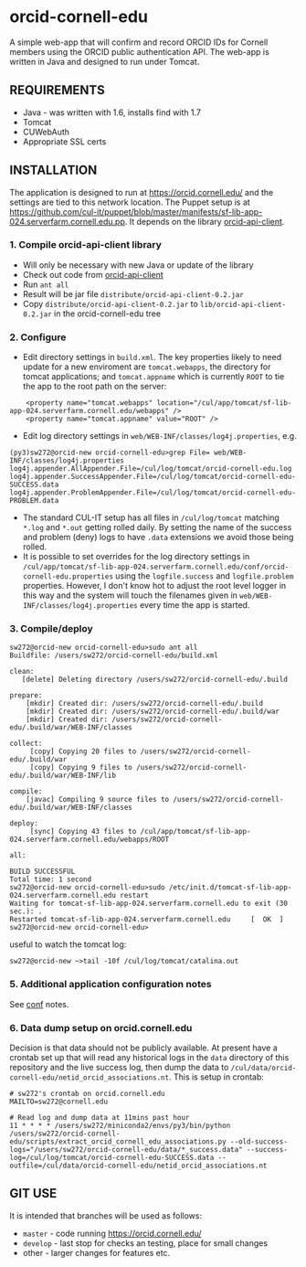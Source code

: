 # orcid-cornell-edu

A simple web-app that will confirm and record ORCID IDs for Cornell members using the ORCID public authentication API. The web-app is written in Java and designed to run under Tomcat.

## REQUIREMENTS

  * Java - was written with 1.6, installs find with 1.7
  * Tomcat 
  * CUWebAuth
  * Appropriate SSL certs

## INSTALLATION

The application is designed to run at <https://orcid.cornell.edu/> and the settings are tied to this network location. The Puppet setup is at <https://github.com/cul-it/puppet/blob/master/manifests/sf-lib-app-024.serverfarm.cornell.edu.pp>. It depends on the library [orcid-api-client](https://github.com/cul-it/orcid-api-client).

### 1. Compile orcid-api-client library

  * Will only be necessary with new Java or update of the library
  * Check out code from [orcid-api-client](https://github.com/cul-it/orcid-api-client)
  * Run `ant all`
  * Result will be jar file `distribute/orcid-api-client-0.2.jar`
  * Copy `distribute/orcid-api-client-0.2.jar` to `lib/orcid-api-client-0.2.jar` in the orcid-cornell-edu tree

### 2. Configure

  * Edit directory settings in `build.xml`. The key properties likely to need update for a new enviroment are `tomcat.webapps`, the directory for tomcat applications; and `tomcat.appname` which is currently `ROOT` to tie the app to the root path on the server:

```
    <property name="tomcat.webapps" location="/cul/app/tomcat/sf-lib-app-024.serverfarm.cornell.edu/webapps" />
    <property name="tomcat.appname" value="ROOT" />
```

  * Edit log directory settings in `web/WEB-INF/classes/log4j.properties`, e.g.

```
(py3)sw272@orcid-new orcid-cornell-edu>grep File= web/WEB-INF/classes/log4j.properties
log4j.appender.AllAppender.File=/cul/log/tomcat/orcid-cornell-edu.log
log4j.appender.SuccessAppender.File=/cul/log/tomcat/orcid-cornell-edu-SUCCESS.data
log4j.appender.ProblemAppender.File=/cul/log/tomcat/orcid-cornell-edu-PROBLEM.data
```

  * The standard CUL-IT setup has all files in `/cul/log/tomcat` matching `*.log` and `*.out` getting rolled daily. By setting the name of the success and problem (deny) logs to have `.data` extensions we avoid those being rolled.
  * It is possible to set overrides for the log directory settings in `/cul/app/tomcat/sf-lib-app-024.serverfarm.cornell.edu/conf/orcid-cornell-edu.properties` using the `logfile.success` and `logfile.problem` properties. However, I don't know hot to adjust the root level logger in this way and the system will touch the filenames given in `web/WEB-INF/classes/log4j.properties` every time the app is started. 

### 3. Compile/deploy

```
sw272@orcid-new orcid-cornell-edu>sudo ant all
Buildfile: /users/sw272/orcid-cornell-edu/build.xml

clean:
   [delete] Deleting directory /users/sw272/orcid-cornell-edu/.build

prepare:
    [mkdir] Created dir: /users/sw272/orcid-cornell-edu/.build
    [mkdir] Created dir: /users/sw272/orcid-cornell-edu/.build/war
    [mkdir] Created dir: /users/sw272/orcid-cornell-edu/.build/war/WEB-INF/classes

collect:
     [copy] Copying 20 files to /users/sw272/orcid-cornell-edu/.build/war
     [copy] Copying 9 files to /users/sw272/orcid-cornell-edu/.build/war/WEB-INF/lib

compile:
    [javac] Compiling 9 source files to /users/sw272/orcid-cornell-edu/.build/war/WEB-INF/classes

deploy:
     [sync] Copying 43 files to /cul/app/tomcat/sf-lib-app-024.serverfarm.cornell.edu/webapps/ROOT

all:

BUILD SUCCESSFUL
Total time: 1 second
sw272@orcid-new orcid-cornell-edu>sudo /etc/init.d/tomcat-sf-lib-app-024.serverfarm.cornell.edu restart
Waiting for tomcat-sf-lib-app-024.serverfarm.cornell.edu to exit (30 sec.): .
Restarted tomcat-sf-lib-app-024.serverfarm.cornell.edu     [  OK  ]
sw272@orcid-new orcid-cornell-edu>
```

useful to watch the tomcat log:

```
sw272@orcid-new ~>tail -10f /cul/log/tomcat/catalina.out
```

### 5. Additional application configuration notes

See [conf](https://github.com/cul-it/orcid-cornell-edu/tree/develop/conf) notes.

### 6. Data dump setup on orcid.cornell.edu

Decision is that data should not be publicly available. At present have a crontab set up that will read any historical logs in the `data` directory of this repository and the live success log, then dump the data to `/cul/data/orcid-cornell-edu/netid_orcid_associations.nt`. This is setup in crontab:

```
# sw272's crontab on orcid.cornell.edu
MAILTO=sw272@cornell.edu

# Read log and dump data at 11mins past hour
11 * * * * /users/sw272/miniconda2/envs/py3/bin/python /users/sw272/orcid-cornell-edu/scripts/extract_orcid_cornell_edu_associations.py --old-success-logs="/users/sw272/orcid-cornell-edu/data/*_success.data" --success-log=/cul/log/tomcat/orcid-cornell-edu-SUCCESS.data --outfile=/cul/data/orcid-cornell-edu/netid_orcid_associations.nt
```

## GIT USE

It is intended that branches will be used as follows:

  * `master` - code running <https://orcid.cornell.edu/>
  * `develop` - last stop for checks an testing, place for small changes
  * other - larger changes for features etc.

